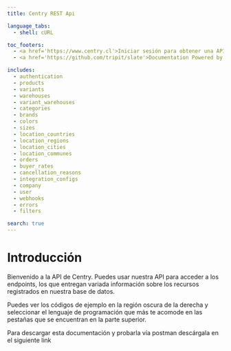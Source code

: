 ```yaml
---
title: Centry REST Api

language_tabs:
  - shell: cURL

toc_footers:
  - <a href='https://www.centry.cl'>Iniciar sesión para obtener una API Key</a>
  - <a href='https://github.com/tripit/slate'>Documentation Powered by Slate</a>

includes:
  - authentication
  - products
  - variants
  - warehouses
  - variant_warehouses
  - categories
  - brands
  - colors
  - sizes
  - location_countries
  - location_regions
  - location_cities
  - location_communes
  - orders
  - buyer_rates
  - cancellation_reasons
  - integration_configs
  - company
  - user
  - webhooks
  - errors
  - filters

search: true
---
```


# Introducción

Bienvenido a la API de Centry. Puedes usar nuestra API para acceder a los endpoints, los que entregan variada
información sobre los recursos registrados en nuestra base de datos.

Puedes ver los códigos de ejemplo en la región oscura de la derecha y seleccionar el lenguaje de programación
que más te acomode en las pestañas que se encuentran en la parte superior.

Para descargar esta documentación y probarla vía postman descárgala en el siguiente link 
